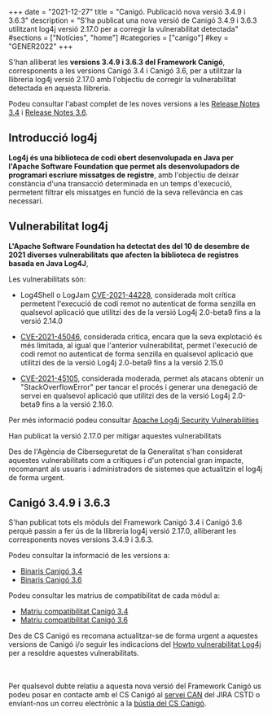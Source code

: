 +++
date        = "2021-12-27"
title       = "Canigó. Publicació nova versió 3.4.9 i 3.6.3"
description = "S'ha publicat una nova versió de Canigó 3.4.9 i 3.6.3 utilitzant log4j versió 2.17.0 per a corregir la vulnerabilitat detectada"
#sections    = ["Notícies", "home"]
#categories  = ["canigo"]
#key         = "GENER2022"
+++

S'han alliberat les **versions 3.4.9 i 3.6.3 del Framework Canigó**, corresponents a les versions Canigó 3.4 i Canigó 3.6, per a utilitzar
la llibreria log4j versió 2.17.0 amb l'objectiu de corregir la vulnerabilitat detectada en aquesta llibreria.

Podeu consultar l'abast complet de les noves versions a les [Release Notes 3.4](/canigo-download-related/release-notes-canigo-34) i
[Release Notes 3.6](/canigo-download-related/release-notes-canigo-36).

## Introducció log4j

**Log4j és una biblioteca de codi obert desenvolupada en Java per l'Apache Software Foundation que permet als desenvolupadors
de programari escriure missatges de registre**, amb l'objectiu de deixar constància d'una transacció determinada en un temps d'execució,
permetent filtrar els missatges en funció de la seva rellevància en cas necessari.

## Vulnerabilitat log4j

**L'Apache Software Foundation ha detectat des del 10 de desembre de 2021 diverses vulnerabilitats que afecten la biblioteca de registres basada en Java Log4J**,

Les vulnerabilitats són:

- Log4Shell o LogJam [CVE-2021-44228](https://cve.mitre.org/cgi-bin/cvename.cgi?name=CVE-2021-44228), considerada molt crítica permetent l'execució
de codi remot no autenticat de forma senzilla en qualsevol aplicació que utilitzi des de la versió Log4j 2.0-beta9 fins a la versió 2.14.0

- [CVE-2021-45046](https://cve.mitre.org/cgi-bin/cvename.cgi?name=CVE-2021-45046), considerada critica, encara que la seva explotació és més limitada, al igual que l'anterior vulnerabilitat, permet l'execució de codi remot no autenticat de forma senzilla en qualsevol aplicació que utilitzi des de la versió Log4j 2.0-beta9 fins a la versió 2.15.0

- [CVE-2021-45105](https://cve.mitre.org/cgi-bin/cvename.cgi?name=CVE-2021-45105), considerada moderada, permet als atacans obtenir un "StackOverflowError" per tancar el procés i generar una denegació de servei en qualsevol aplicació que utilitzi des de la versió Log4j 2.0-beta9 fins a la versió 2.16.0.

Per més informació podeu consultar [Apache Log4j Security Vulnerabilities](https://logging.apache.org/log4j/2.x/security.html)

Han publicat la versió 2.17.0 per mitigar aquestes vulnerabilitats

Des de l'Agència de Ciberseguretat de la Generalitat s'han considerat aquestes vulnerabilitats com a crítiques i d'un potencial
gran impacte, recomanant als usuaris i administradors de sistemes que actualitzin el log4j de forma urgent.

## Canigó 3.4.9 i 3.6.3

S'han publicat tots els mòduls del Framework Canigó 3.4 i Canigó 3.6 perquè passin a fer ús de la llibreria log4j versió 2.17.0,
alliberant les corresponents noves versions 3.4.9 i 3.6.3.

Podeu consultar la informació de les versions a:

- [Binaris Canigó 3.4](/canigo/download/canigo-34/)
- [Binaris Canigó 3.6](/canigo/download/canigo-36/)

Podeu consultar les matrius de compatibilitat de cada mòdul a:

- [Matriu compatibilitat Canigó 3.4](/canigo-download-related/matrius-compatibilitats/canigo-34/)
- [Matriu compatibilitat Canigó 3.6](/canigo-download-related/matrius-compatibilitats/canigo-36/)

Des de CS Canigó es recomana actualitzar-se de forma urgent a aquestes versions de Canigó i/o seguir les
indicacions del [Howto vulnerabilitat Log4j](/howtos/2021-12-13-Howto-canigo-log4jshell/)
per a resoldre aquestes vulnerabilitats.

<br/><br/>
Per qualsevol dubte relatiu a aquesta nova versió del Framework Canigó us podeu posar en contacte amb el CS Canigó
al [servei CAN](https://cstd.ctti.gencat.cat/jiracstd/projects/CAN) del JIRA CSTD o enviant-nos un correu electrònic
a la [bústia del CS Canigó](mailto:oficina-tecnica.canigo.ctti@gencat.cat).
